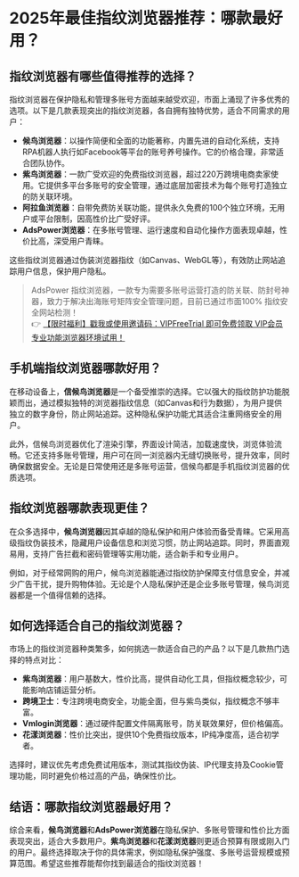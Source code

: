 # 2025年最佳指纹浏览器推荐：哪款最好用？

## 指纹浏览器有哪些值得推荐的选择？

指纹浏览器在保护隐私和管理多账号方面越来越受欢迎，市面上涌现了许多优秀的选项。以下是几款表现突出的指纹浏览器，各自拥有独特优势，适合不同需求的用户：

- **候鸟浏览器**：以操作简便和全面的功能著称，内置先进的自动化系统，支持RPA机器人执行如Facebook等平台的账号养号操作。它的价格合理，非常适合团队协作。
- **紫鸟浏览器**：一款广受欢迎的免费指纹浏览器，超过220万跨境电商卖家使用。它提供多平台多账号的安全管理，通过底层加密技术为每个账号打造独立的防关联环境。
- **阿拉鱼浏览器**：自带免费防关联功能，提供永久免费的100个独立环境，无用户或平台限制，因高性价比广受好评。
- **AdsPower浏览器**：在多账号管理、运行速度和自动化操作方面表现卓越，性价比高，深受用户青睐。

这些指纹浏览器通过伪装浏览器指纹（如Canvas、WebGL等），有效防止网站追踪用户信息，保护用户隐私。

> AdsPower 指纹浏览器，一款专为需要多账号运营打造的防关联、防封号神器，致力于解决出海账号矩阵安全管理问题，目前已通过市面100% 指纹安全网站检测！  
> 👉 [【限时福利】戳我或使用邀请码：VIPFreeTrial 即可免费领取 VIP会员专业功能浏览器环境试用！](https://bit.ly/adspower_free)

## 手机端指纹浏览器哪款好用？

在移动设备上，**信候鸟浏览器**是一个备受推崇的选择。它以强大的指纹防护功能脱颖而出，通过模拟独特的浏览器指纹信息（如Canvas和行为数据），为用户提供独立的数字身份，防止网站追踪。这种隐私保护功能尤其适合注重网络安全的用户。

此外，信候鸟浏览器优化了渲染引擎，界面设计简洁，加载速度快，浏览体验流畅。它还支持多账号管理，用户可在同一浏览器内无缝切换账号，提升效率，同时确保数据安全。无论是日常使用还是多账号运营，信候鸟都是手机指纹浏览器的优质选项。

## 指纹浏览器哪款表现更佳？

在众多选择中，**候鸟浏览器**因其卓越的隐私保护和用户体验而备受青睐。它采用高级指纹伪装技术，隐藏用户设备信息和浏览习惯，防止网站追踪。同时，界面直观易用，支持广告拦截和密码管理等实用功能，适合新手和专业用户。

例如，对于经常网购的用户，候鸟浏览器能通过指纹防护保障支付信息安全，并减少广告干扰，提升购物体验。无论是个人隐私保护还是企业多账号管理，候鸟浏览器都是一个值得信赖的选择。

## 如何选择适合自己的指纹浏览器？

市场上的指纹浏览器种类繁多，如何挑选一款适合自己的产品？以下是几款热门选择的特点对比：

- **紫鸟浏览器**：用户基数大，性价比高，提供自动化工具，但指纹概念较少，可能影响店铺运营分析。
- **跨境卫士**：专注跨境电商安全，功能全面，但与紫鸟类似，指纹概念不够丰富。
- **Vmlogin浏览器**：通过硬件配置文件隔离账号，防关联效果好，但价格偏高。
- **花漾浏览器**：性价比突出，提供10个免费指纹版本，IP纯净度高，适合初学者。

选择时，建议优先考虑免费试用版本，测试其指纹伪装、IP代理支持及Cookie管理功能，同时避免价格过高的产品，确保性价比。

## 结语：哪款指纹浏览器最好用？

综合来看，**候鸟浏览器**和**AdsPower浏览器**在隐私保护、多账号管理和性价比方面表现突出，适合大多数用户。**紫鸟浏览器**和**花漾浏览器**则更适合预算有限或刚入门的用户。最终选择取决于你的具体需求，例如隐私保护强度、多账号运营规模或预算范围。希望这些推荐能帮你找到最适合的指纹浏览器！